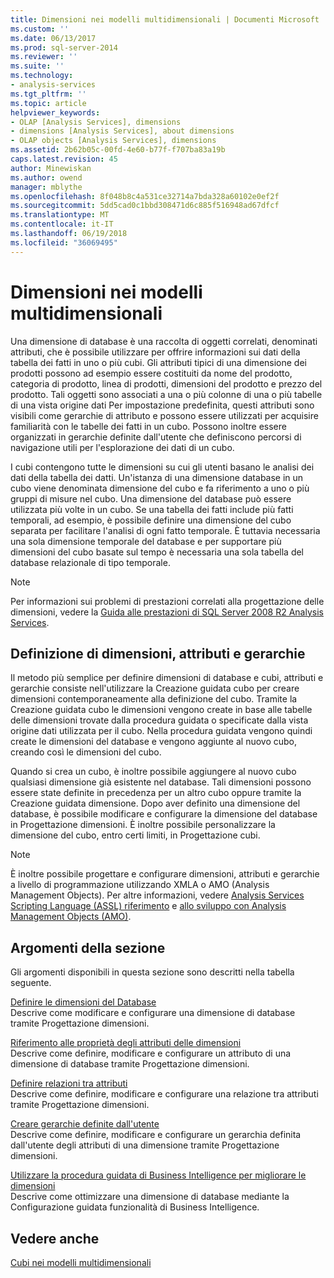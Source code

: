 ```yaml
---
title: Dimensioni nei modelli multidimensionali | Documenti Microsoft
ms.custom: ''
ms.date: 06/13/2017
ms.prod: sql-server-2014
ms.reviewer: ''
ms.suite: ''
ms.technology:
- analysis-services
ms.tgt_pltfrm: ''
ms.topic: article
helpviewer_keywords:
- OLAP [Analysis Services], dimensions
- dimensions [Analysis Services], about dimensions
- OLAP objects [Analysis Services], dimensions
ms.assetid: 2b62b05c-00fd-4e60-b77f-f707ba83a19b
caps.latest.revision: 45
author: Minewiskan
ms.author: owend
manager: mblythe
ms.openlocfilehash: 8f048b8c4a531ce32714a7bda328a60102e0ef2f
ms.sourcegitcommit: 5dd5cad0c1bbd308471d6c885f516948ad67dfcf
ms.translationtype: MT
ms.contentlocale: it-IT
ms.lasthandoff: 06/19/2018
ms.locfileid: "36069495"
---
```

# <a name="dimensions-in-multidimensional-models"></a>Dimensioni nei modelli multidimensionali
  Una dimensione di database è una raccolta di oggetti correlati, denominati attributi, che è possibile utilizzare per offrire informazioni sui dati della tabella dei fatti in uno o più cubi. Gli attributi tipici di una dimensione dei prodotti possono ad esempio essere costituiti da nome del prodotto, categoria di prodotto, linea di prodotti, dimensioni del prodotto e prezzo del prodotto. Tali oggetti sono associati a una o più colonne di una o più tabelle di una vista origine dati Per impostazione predefinita, questi attributi sono visibili come gerarchie di attributo e possono essere utilizzati per acquisire familiarità con le tabelle dei fatti in un cubo. Possono inoltre essere organizzati in gerarchie definite dall'utente che definiscono percorsi di navigazione utili per l'esplorazione dei dati di un cubo.  
  
 I cubi contengono tutte le dimensioni su cui gli utenti basano le analisi dei dati della tabella dei datti. Un'istanza di una dimensione database in un cubo viene denominata dimensione del cubo e fa riferimento a uno o più gruppi di misure nel cubo. Una dimensione del database può essere utilizzata più volte in un cubo. Se una tabella dei fatti include più fatti temporali, ad esempio, è possibile definire una dimensione del cubo separata per facilitare l'analisi di ogni fatto temporale. È tuttavia necessaria una sola dimensione temporale del database e per supportare più dimensioni del cubo basate sul tempo è necessaria una sola tabella del database relazionale di tipo temporale.  
  
> [!NOTE]  
>  Per informazioni sui problemi di prestazioni correlati alla progettazione delle dimensioni, vedere la [Guida alle prestazioni di SQL Server 2008 R2 Analysis Services](http://go.microsoft.com/fwlink/?LinkId=306717).  
  
## <a name="defining-dimensions-attributes-and-hierarchies"></a>Definizione di dimensioni, attributi e gerarchie  
 Il metodo più semplice per definire dimensioni di database e cubi, attributi e gerarchie consiste nell'utilizzare la Creazione guidata cubo per creare dimensioni contemporaneamente alla definizione del cubo. Tramite la Creazione guidata cubo le dimensioni vengono create in base alle tabelle delle dimensioni trovate dalla procedura guidata o specificate dalla vista origine dati utilizzata per il cubo. Nella procedura guidata vengono quindi create le dimensioni del database e vengono aggiunte al nuovo cubo, creando così le dimensioni del cubo.  
  
 Quando si crea un cubo, è inoltre possibile aggiungere al nuovo cubo qualsiasi dimensione già esistente nel database. Tali dimensioni possono essere state definite in precedenza per un altro cubo oppure tramite la Creazione guidata dimensione. Dopo aver definito una dimensione del database, è possibile modificare e configurare la dimensione del database in Progettazione dimensioni. È inoltre possibile personalizzare la dimensione del cubo, entro certi limiti, in Progettazione cubi.  
  
> [!NOTE]  
>  È inoltre possibile progettare e configurare dimensioni, attributi e gerarchie a livello di programmazione utilizzando XMLA o AMO (Analysis Management Objects). Per altre informazioni, vedere [Analysis Services Scripting Language &#40;ASSL&#41; riferimento](../scripting/analysis-services-scripting-language-assl-for-xmla.md) e [allo sviluppo con Analysis Management Objects &#40;AMO&#41;](analysis-management-objects/developing-with-analysis-management-objects-amo.md).  
  
## <a name="in-this-section"></a>Argomenti della sezione  
 Gli argomenti disponibili in questa sezione sono descritti nella tabella seguente.  
  
 [Definire le dimensioni del Database](define-database-dimensions.md)  
 Descrive come modificare e configurare una dimensione di database tramite Progettazione dimensioni.  
  
 [Riferimento alle proprietà degli attributi delle dimensioni](dimension-attribute-properties-reference.md)  
 Descrive come definire, modificare e configurare un attributo di una dimensione di database tramite Progettazione dimensioni.  
  
 [Definire relazioni tra attributi](attribute-relationships-define.md)  
 Descrive come definire, modificare e configurare una relazione tra attributi tramite Progettazione dimensioni.  
  
 [Creare gerarchie definite dall'utente](user-defined-hierarchies-create.md)  
 Descrive come definire, modificare e configurare un gerarchia definita dall'utente degli attributi di una dimensione tramite Progettazione dimensioni.  
  
 [Utilizzare la procedura guidata di Business Intelligence per migliorare le dimensioni](../use-the-business-intelligence-wizard-to-enhance-dimensions.md)  
 Descrive come ottimizzare una dimensione di database mediante la Configurazione guidata funzionalità di Business Intelligence.  
  
## <a name="see-also"></a>Vedere anche  
 [Cubi nei modelli multidimensionali](cubes-in-multidimensional-models.md)  
  
  